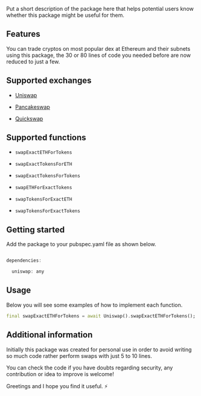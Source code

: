 Put a short description of the package here that helps potential users
know whether this package might be useful for them.

## Features

You can trade cryptos on most popular dex at Ethereum and their subnets using this package, the 30 or 80 lines of code you needed before are now reduced to just a few.

## Supported exchanges


- [Uniswap](https://app.uniswap.org/)

- [Pancakeswap](https://pancakeswap.finance)

- [Quickswap](https://quickswap.exchange)

## Supported functions 


- `swapExactETHForTokens`

- `swapExactTokensForETH`

- `swapExactTokensForTokens`

- `swapETHForExactTokens`

- `swapTokensForExactETH`

- `swapTokensForExactTokens`

## Getting started

Add the package to your pubspec.yaml file as shown below.
```dart

dependencies:

  uniswap: any

```


## Usage

Below you will see some examples of how to implement each function.

```dart
final swapExactETHForTokens = await Uniswap().swapExactETHForTokens();
```

## Additional information

Initially this package was created for personal use in order to avoid writing so much code rather perform swaps with just 5 to 10 lines.

You can check the code if you have doubts regarding security, any contribution or idea to improve is welcome!

Greetings and I hope you find it useful. ⚡
